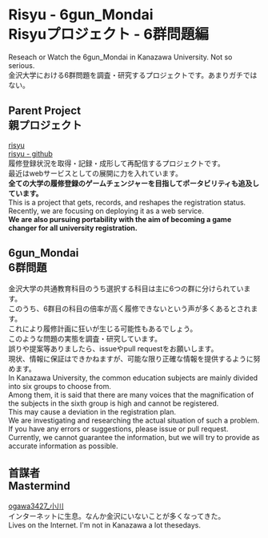 # Risyu - 6gun_Mondai<br>Risyuプロジェクト - 6群問題編

Reseach or Watch the 6gun_Mondai in Kanazawa University. Not so serious.<br>
金沢大学における6群問題を調査・研究するプロジェクトです。あまりガチではない。

## Parent Project<br>親プロジェクト
[risyu](https://kurisyushien.org)<br>
[risyu - github](https://github.com/ogawa3427/risyu)<br>
履修登録状況を取得・記録・成形して再配信するプロジェクトです。<br>
最近はwebサービスとしての展開に力を入れています。<br>
**全ての大学の履修登録のゲームチェンジャーを目指してポータビリティも追及しています。**<br>
This is a project that gets, records, and reshapes the registration status.<br>
Recently, we are focusing on deploying it as a web service.<br>
**We are also pursuing portability with the aim of becoming a game changer for all university registration.**<br>

## 6gun_Mondai<br>6群問題
金沢大学の共通教育科目のうち選択する科目は主に6つの群に分けられています。<br>
このうち、6群目の科目の倍率が高く履修できないという声が多くあるとされます。<br>
これにより履修計画に狂いが生じる可能性もあるでしょう。<br>
このような問題の実態を調査・研究しています。<br>
誤りや提案等ありましたら、issueやpull requestをお願いします。<br>
現状、情報に保証はできかねますが、可能な限り正確な情報を提供するように努めます。<br>
In Kanazawa University, the common education subjects are mainly divided into six groups to choose from.<br>
Among them, it is said that there are many voices that the magnification of the subjects in the sixth group is high and cannot be registered.<br>
This may cause a deviation in the registration plan.<br>
We are investigating and researching the actual situation of such a problem.<br>
If you have any errors or suggestions, please issue or pull request.<br>
Currently, we cannot guarantee the information, but we will try to provide as accurate information as possible.<br>

## 首謀者<br>Mastermind
[ogawa3427_小川](https://sites.google.com/view/ogawa34)<br>
インターネットに生息。なんか金沢にいないことが多くなってきた。<br>
Lives on the Internet. I'm not in Kanazawa a lot thesedays.<br>